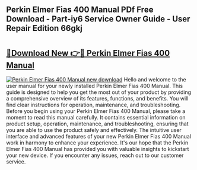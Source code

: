 ## Perkin Elmer Fias 400 Manual PDf Free Download - Part-iy6 Service Owner Guide - User Repair Edition 66gkj

# <h2><a href="http://bc84246.oget.top/?id=Perkin+Elmer+Fias+400+Manual">🔗Download New 👉🔴 Perkin Elmer Fias 400 Manual</a></h2>

[![Perkin Elmer Fias 400 Manual new download](https://i.imgur.com/5g1atiW.png)](http://bc84246.oget.top/?id=Perkin+Elmer+Fias+400+Manual)
Hello and welcome to the user manual for your newly installed Perkin Elmer Fias 400 Manual. This guide is designed to help you get the most out of your product by providing a comprehensive overview of its features, functions, and benefits. You will find clear instructions for operation, maintenance, and troubleshooting. Before you begin using your Perkin Elmer Fias 400 Manual, please take a moment to read this manual carefully. It contains essential information on product setup, operation, maintenance, and troubleshooting, ensuring that you are able to use the product safely and effectively. The intuitive user interface and advanced features of your new Perkin Elmer Fias 400 Manual work in harmony to enhance your experience. It's our hope that the Perkin Elmer Fias 400 Manual has provided you with valuable insights to kickstart your new device. If you encounter any issues, reach out to our customer service.
